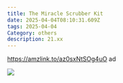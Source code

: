 ```yaml
---
title: The Miracle Scrubber Kit
date: 2025-04-04T08:10:31.609Z
tags: 2025-04-04
Category: others
description: 21.xx
---
```

https://amzlink.to/az0sxNtSOg4uO  ad <!--StartFragment-->

![](https://m.media-amazon.com/images/I/71PSnf71WfL._AC_SL1500_.jpg)

<!--EndFragment-->